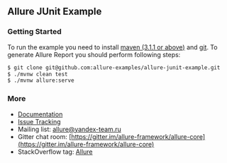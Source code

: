 [maven]: http://maven.apache.org/
[git]: http://git-scm.com/

## Allure JUnit Example

### Getting Started

To run the example you need to install [maven (3.1.1 or above)][maven] and [git][git]. 
To generate Allure Report you should perform following steps:

```bash
$ git clone git@github.com:allure-examples/allure-junit-example.git
$ ./mvnw clean test
$ ./mvnw allure:serve
```

### More

* [Documentation](https://github.com/allure-framework/allure2/wiki)
* [Issue Tracking](https://github.com/allure-framework/allure2/issues)
* Mailing list: [allure@yandex-team.ru](mailto:allure@qameta.io)
* Gitter chat room: [https://gitter.im/allure-framework/allure-core](https://gitter.im/allure-framework/allure-core)
* StackOverflow tag: [Allure](http://stackoverflow.com/questions/tagged/allure)
